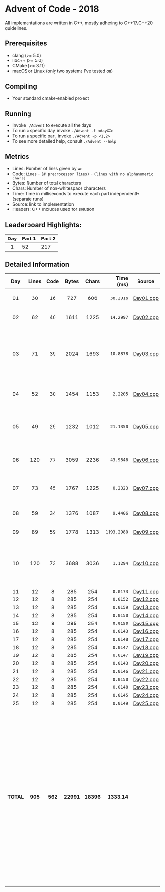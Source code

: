 # Advent of Code - 2018

All implementations are written in C++, mostly adhering to C++17/C++20 guidelines.

## Prerequisites

* clang (>= 5.0)
* libc++ (>= 5.0)
* CMake (>= 3.11)
* macOS or Linux (only two systems I've tested on)

## Compiling

* Your standard cmake-enabled project

## Running

* Invoke `./Advent` to execute all the days
* To run a specific day, invoke `./Advent -f <dayXX>`
* To run a specific part, invoke `./Advent -p <1,2>`
* To see more detailed help, consult `./Advent --help`

## Metrics

* Lines: Number of lines given by `wc`
* Code: `Lines` - `(# preprocessor lines)` - `(lines with no alphanumeric chars)`
* Bytes: Number of total characters
* Chars: Number of non-whitespace characters
* Time: Time in milliseconds to execute each part independently (separate runs)
* Source: link to implementation
* Headers: C++ includes used for solution

## Leaderboard Highlights:

Day | Part 1 | Part 2
:--:|:-------|:------
1   | 52     | 217 

## Detailed Information

 Day | Lines | Code | Bytes | Chars | Time (ms) | Source | Headers
:---:|:-----:|:----:|:-----:|:-----:| ---------:|:------:|:-------
01|30|16|727|606|`36.2916`|[Day01.cpp](https://github.com/willkill07/AdventOfCode2018/blob/master/src/Day01.cpp)|`iterator` `unordered_set` `vector` `range/v3/numeric.hpp` `range/v3/view/cycle.hpp` [`Solution.hpp`](https://github.com/willkill07/AdventOfCode2018/blob/master/include/Solution.hpp)
02|62|40|1611|1225|`14.2997`|[Day02.cpp](https://github.com/willkill07/AdventOfCode2018/blob/master/src/Day02.cpp)|`algorithm` `array` `iterator` `numeric` `unordered_map` `vector` [`Solution.hpp`](https://github.com/willkill07/AdventOfCode2018/blob/master/include/Solution.hpp) [`util.hpp`](https://github.com/willkill07/AdventOfCode2018/blob/master/include/util.hpp)
03|71|39|2024|1693|`10.8878`|[Day03.cpp](https://github.com/willkill07/AdventOfCode2018/blob/master/src/Day03.cpp)|`algorithm` `string` `vector` `range/v3/algorithm.hpp` `range/v3/getlines.hpp` `range/v3/numeric.hpp` `range/v3/view/cartesian_product.hpp` `range/v3/view/filter.hpp` `range/v3/view/iota.hpp` `range/v3/view/join.hpp` `range/v3/view/take_while.hpp` `range/v3/view/view.hpp` [`Solution.hpp`](https://github.com/willkill07/AdventOfCode2018/blob/master/include/Solution.hpp)
04|52|30|1454|1153|`2.2205`|[Day04.cpp](https://github.com/willkill07/AdventOfCode2018/blob/master/src/Day04.cpp)|[`Solution.hpp`](https://github.com/willkill07/AdventOfCode2018/blob/master/include/Solution.hpp) `unordered_map` `vector` `range/v3/algorithm.hpp` `range/v3/getlines.hpp` `range/v3/numeric.hpp` `range/v3/view/slice.hpp`
05|49|29|1232|1012|`21.1350`|[Day05.cpp](https://github.com/willkill07/AdventOfCode2018/blob/master/src/Day05.cpp)|[`Solution.hpp`](https://github.com/willkill07/AdventOfCode2018/blob/master/include/Solution.hpp) `iterator` `vector` `range/v3/algorithm/min.hpp` `range/v3/view/indices.hpp` `range/v3/view/remove_if.hpp` `range/v3/view/repeat.hpp` `range/v3/view/transform.hpp` `range/v3/view/zip_with.hpp`
06|120|77|3059|2236|`43.9846`|[Day06.cpp](https://github.com/willkill07/AdventOfCode2018/blob/master/src/Day06.cpp)|[`Solution.hpp`](https://github.com/willkill07/AdventOfCode2018/blob/master/include/Solution.hpp) `limits` `iterator` `set` `vector` `range/v3/algorithm/min.hpp` `range/v3/view/indices.hpp` `range/v3/view/transform.hpp` `range/v3/view/zip.hpp`
07|73|45|1767|1225|`0.2323`|[Day07.cpp](https://github.com/willkill07/AdventOfCode2018/blob/master/src/Day07.cpp)|[`Solution.hpp`](https://github.com/willkill07/AdventOfCode2018/blob/master/include/Solution.hpp) `map` `set` `vector` `range/v3/algorithm/max.hpp` `range/v3/view/filter.hpp` `range/v3/view/map.hpp` `range/v3/getlines.hpp`
08|59|34|1376|1087|`9.4406`|[Day08.cpp](https://github.com/willkill07/AdventOfCode2018/blob/master/src/Day08.cpp)|[`Solution.hpp`](https://github.com/willkill07/AdventOfCode2018/blob/master/include/Solution.hpp) `iterator` `vector` `range/v3/numeric.hpp` `range/v3/view/transform.hpp` `range/v3/view/filter.hpp`
09|89|59|1778|1313|`1193.2980`|[Day09.cpp](https://github.com/willkill07/AdventOfCode2018/blob/master/src/Day09.cpp)|[`Solution.hpp`](https://github.com/willkill07/AdventOfCode2018/blob/master/include/Solution.hpp) `iterator` `range/v3/algorithm/max.hpp` `vector`
10|120|73|3688|3036|`1.1294`|[Day10.cpp](https://github.com/willkill07/AdventOfCode2018/blob/master/src/Day10.cpp)|[`Solution.hpp`](https://github.com/willkill07/AdventOfCode2018/blob/master/include/Solution.hpp) `limits` `set` `vector` `unordered_map` `range/v3/algorithm.hpp` `range/v3/getlines.hpp` `range/v3/numeric.hpp` `range/v3/view/chunk.hpp` `range/v3/view/indices.hpp` `range/v3/view/repeat.hpp` `range/v3/view/transform.hpp` `range/v3/view/zip.hpp`
11|12|8|285|254|`0.0173`|[Day11.cpp](https://github.com/willkill07/AdventOfCode2018/blob/master/src/Day11.cpp)|[`Solution.hpp`](https://github.com/willkill07/AdventOfCode2018/blob/master/include/Solution.hpp)
12|12|8|285|254|`0.0152`|[Day12.cpp](https://github.com/willkill07/AdventOfCode2018/blob/master/src/Day12.cpp)|[`Solution.hpp`](https://github.com/willkill07/AdventOfCode2018/blob/master/include/Solution.hpp)
13|12|8|285|254|`0.0159`|[Day13.cpp](https://github.com/willkill07/AdventOfCode2018/blob/master/src/Day13.cpp)|[`Solution.hpp`](https://github.com/willkill07/AdventOfCode2018/blob/master/include/Solution.hpp)
14|12|8|285|254|`0.0150`|[Day14.cpp](https://github.com/willkill07/AdventOfCode2018/blob/master/src/Day14.cpp)|[`Solution.hpp`](https://github.com/willkill07/AdventOfCode2018/blob/master/include/Solution.hpp)
15|12|8|285|254|`0.0150`|[Day15.cpp](https://github.com/willkill07/AdventOfCode2018/blob/master/src/Day15.cpp)|[`Solution.hpp`](https://github.com/willkill07/AdventOfCode2018/blob/master/include/Solution.hpp)
16|12|8|285|254|`0.0143`|[Day16.cpp](https://github.com/willkill07/AdventOfCode2018/blob/master/src/Day16.cpp)|[`Solution.hpp`](https://github.com/willkill07/AdventOfCode2018/blob/master/include/Solution.hpp)
17|12|8|285|254|`0.0148`|[Day17.cpp](https://github.com/willkill07/AdventOfCode2018/blob/master/src/Day17.cpp)|[`Solution.hpp`](https://github.com/willkill07/AdventOfCode2018/blob/master/include/Solution.hpp)
18|12|8|285|254|`0.0147`|[Day18.cpp](https://github.com/willkill07/AdventOfCode2018/blob/master/src/Day18.cpp)|[`Solution.hpp`](https://github.com/willkill07/AdventOfCode2018/blob/master/include/Solution.hpp)
19|12|8|285|254|`0.0147`|[Day19.cpp](https://github.com/willkill07/AdventOfCode2018/blob/master/src/Day19.cpp)|[`Solution.hpp`](https://github.com/willkill07/AdventOfCode2018/blob/master/include/Solution.hpp)
20|12|8|285|254|`0.0143`|[Day20.cpp](https://github.com/willkill07/AdventOfCode2018/blob/master/src/Day20.cpp)|[`Solution.hpp`](https://github.com/willkill07/AdventOfCode2018/blob/master/include/Solution.hpp)
21|12|8|285|254|`0.0146`|[Day21.cpp](https://github.com/willkill07/AdventOfCode2018/blob/master/src/Day21.cpp)|[`Solution.hpp`](https://github.com/willkill07/AdventOfCode2018/blob/master/include/Solution.hpp)
22|12|8|285|254|`0.0150`|[Day22.cpp](https://github.com/willkill07/AdventOfCode2018/blob/master/src/Day22.cpp)|[`Solution.hpp`](https://github.com/willkill07/AdventOfCode2018/blob/master/include/Solution.hpp)
23|12|8|285|254|`0.0148`|[Day23.cpp](https://github.com/willkill07/AdventOfCode2018/blob/master/src/Day23.cpp)|[`Solution.hpp`](https://github.com/willkill07/AdventOfCode2018/blob/master/include/Solution.hpp)
24|12|8|285|254|`0.0145`|[Day24.cpp](https://github.com/willkill07/AdventOfCode2018/blob/master/src/Day24.cpp)|[`Solution.hpp`](https://github.com/willkill07/AdventOfCode2018/blob/master/include/Solution.hpp)
25|12|8|285|254|`0.0149`|[Day25.cpp](https://github.com/willkill07/AdventOfCode2018/blob/master/src/Day25.cpp)|[`Solution.hpp`](https://github.com/willkill07/AdventOfCode2018/blob/master/include/Solution.hpp)
**TOTAL**|**905**|**562**|**22991**|**18396**|**1333.14**| |`  Solution.hpp`&nbsp;<sup>**`25`**</sup> ` vector`&nbsp;<sup>**`10`**</sup> ` iterator`&nbsp;<sup>**`6`**</sup> ` range/v3/numeric.hpp`&nbsp;<sup>**`5`**</sup> ` range/v3/getlines.hpp`&nbsp;<sup>**`4`**</sup> ` range/v3/view/transform.hpp`&nbsp;<sup>**`4`**</sup> ` range/v3/view/indices.hpp`&nbsp;<sup>**`3`**</sup> ` unordered_map`&nbsp;<sup>**`3`**</sup> ` range/v3/view/filter.hpp`&nbsp;<sup>**`3`**</sup> ` set`&nbsp;<sup>**`3`**</sup> ` range/v3/algorithm.hpp`&nbsp;<sup>**`3`**</sup> ` limits`&nbsp;<sup>**`2`**</sup> ` range/v3/view/zip.hpp`&nbsp;<sup>**`2`**</sup> ` range/v3/algorithm/min.hpp`&nbsp;<sup>**`2`**</sup> ` range/v3/view/repeat.hpp`&nbsp;<sup>**`2`**</sup> ` algorithm`&nbsp;<sup>**`2`**</sup> ` range/v3/algorithm/max.hpp`&nbsp;<sup>**`2`**</sup> ` util.hpp`&nbsp;<sup>**`1`**</sup> ` range/v3/view/cartesian_product.hpp`&nbsp;<sup>**`1`**</sup> ` array`&nbsp;<sup>**`1`**</sup> ` range/v3/view/map.hpp`&nbsp;<sup>**`1`**</sup> ` range/v3/view/join.hpp`&nbsp;<sup>**`1`**</sup> ` numeric`&nbsp;<sup>**`1`**</sup> ` range/v3/view/remove_if.hpp`&nbsp;<sup>**`1`**</sup> ` range/v3/view/chunk.hpp`&nbsp;<sup>**`1`**</sup> ` range/v3/view/take_while.hpp`&nbsp;<sup>**`1`**</sup> ` unordered_set`&nbsp;<sup>**`1`**</sup> ` range/v3/view/zip_with.hpp`&nbsp;<sup>**`1`**</sup> ` range/v3/view/view.hpp`&nbsp;<sup>**`1`**</sup> ` range/v3/view/cycle.hpp`&nbsp;<sup>**`1`**</sup> ` range/v3/view/slice.hpp`&nbsp;<sup>**`1`**</sup> ` range/v3/view/iota.hpp`&nbsp;<sup>**`1`**</sup> ` string`&nbsp;<sup>**`1`**</sup> ` map`&nbsp;<sup>**`1`**</sup> ` `
